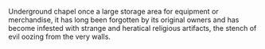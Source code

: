 Underground chapel once a large storage area for equipment or merchandise, it has long been forgotten by its original owners and has become infested with strange and heratical religious artifacts, the stench of evil oozing from the very walls.